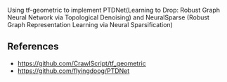 
</b>Using tf-geometric to implement PTDNet(Learning to Drop: Robust Graph Neural Network via Topological Denoising) and  NeuralSparse (Robust Graph Representation Learning via Neural Sparsification)</b>

## References
  * https://github.com/CrawlScript/tf_geometric
  * https://github.com/flyingdoog/PTDNet
